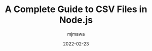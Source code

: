---
author: mjmawa
date: 2022-02-23
draft: true
publisher: logrocket
tags:
  - nodejs
  - csv
target_url: https://blog.logrocket.com/complete-guide-csv-files-nodejs/
title: A Complete Guide to CSV Files in Node.js
---